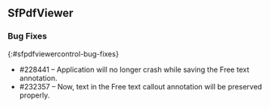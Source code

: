 ## SfPdfViewer

### Bug Fixes
{:#sfpdfviewercontrol-bug-fixes} 

* \#228441 – Application will no longer crash while saving the Free text annotation. 
* \#232357 – Now, text in the Free text callout annotation will be preserved properly.